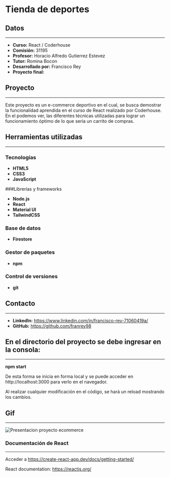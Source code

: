 # Tienda de deportes

## Datos
---
- **Curso:** React / Coderhouse
- **Comisión:** 31195
- **Profesor:** Horacio Alfredo Gutierrez Estevez
- **Tutor:** Romina Bocon
- **Desarrollado por:** Francisco Rey
- **Proyecto final:** 


## Proyecto 
---
Este proyecto es un e-commerce deportivo en el cual, se busca demostrar la funcionalidad aprendida en el curso de React realizado por Coderhouse. En el podemos ver, las diferentes técnicas utilizadas para lograr un funcionamiento óptimo de lo que sería un carrito de compras.

## Herramientas utilizadas
---
### Tecnologías 
- **HTML5**
- **CSS3**
- **JavaScript**

###Librerías y frameworks
- **Node.js**
- **React**
- **Material UI**
- **TailwindCSS**

### Base de datos
- **Firestore**

### Gestor de paquetes
- **npm**

### Control de versiones
- **git**


## Contacto
---
- **LinkedIn:** https://www.linkedin.com/in/francisco-rey-71060419a/
- **GitHub:** https://github.com/franrey98

## En el directorio del proyecto se debe ingresar en la consola:
---
**npm start**

De esta forma se inicia en forma local y se puede acceder en http://localhost:3000 para verlo en el navegador.

Al realizar cualquier modificación en el código, se hará un reload mostrando los cambios.


## Gif
---

![Presentacion proyecto ecommerce](https://user-images.githubusercontent.com/85657027/178055429-58b8a124-3b45-4b57-aa50-be1f671fe887.gif)


### Documentación de React
---
Acceder a https://create-react-app.dev/docs/getting-started/

React documentation: https://reactjs.org/
